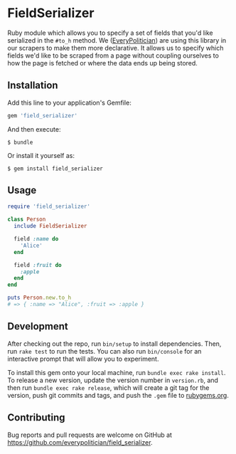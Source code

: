 # FieldSerializer

Ruby module which allows you to specify a set of fields that you'd like
serialized in the `#to_h` method. We ([EveryPolitician](http://everypolitician.org/))
are using this library in our scrapers to make them more declarative. It allows
us to specify which fields we'd like to be scraped from a page without coupling
ourselves to how the page is fetched or where the data ends up being stored.

## Installation

Add this line to your application's Gemfile:

```ruby
gem 'field_serializer'
```

And then execute:

    $ bundle

Or install it yourself as:

    $ gem install field_serializer

## Usage

```ruby
require 'field_serializer'

class Person
  include FieldSerializer

  field :name do
    'Alice'
  end

  field :fruit do
    :apple
  end
end

puts Person.new.to_h
# => { :name => "Alice", :fruit => :apple }
```

## Development

After checking out the repo, run `bin/setup` to install dependencies. Then, run `rake test` to run the tests. You can also run `bin/console` for an interactive prompt that will allow you to experiment.

To install this gem onto your local machine, run `bundle exec rake install`. To release a new version, update the version number in `version.rb`, and then run `bundle exec rake release`, which will create a git tag for the version, push git commits and tags, and push the `.gem` file to [rubygems.org](https://rubygems.org).

## Contributing

Bug reports and pull requests are welcome on GitHub at https://github.com/everypolitician/field_serializer.
